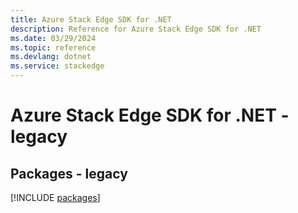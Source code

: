 ```yaml
---
title: Azure Stack Edge SDK for .NET
description: Reference for Azure Stack Edge SDK for .NET
ms.date: 03/29/2024
ms.topic: reference
ms.devlang: dotnet
ms.service: stackedge
---
```

# Azure Stack Edge SDK for .NET - legacy
## Packages - legacy
[!INCLUDE [packages](stack-edge-index.md)]